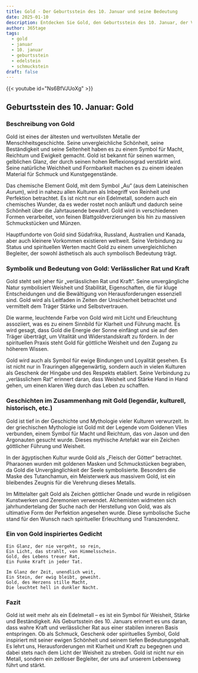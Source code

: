 ```yaml
---
title: Gold - Der Geburtsstein des 10. Januar und seine Bedeutung
date: 2025-01-10
description: Entdecken Sie Gold, den Geburtsstein des 10. Januar, der Verlässlicher Rat und Kraft symbolisiert. Seine Symbolik und Geschichte werden Sie inspirieren.
author: 365tage
tags:
  - gold
  - januar
  - 10. januar
  - geburtsstein
  - edelstein
  - schmuckstein
draft: false
---
```


{{< youtube id="Ns6BfVJUoXg" >}}

## Geburtsstein des 10. Januar: Gold

### Beschreibung von Gold

Gold ist eines der ältesten und wertvollsten Metalle der Menschheitsgeschichte. Seine unvergleichliche Schönheit, seine Beständigkeit und seine Seltenheit haben es zu einem Symbol für Macht, Reichtum und Ewigkeit gemacht. Gold ist bekannt für seinen warmen, gelblichen Glanz, der durch seinen hohen Reflexionsgrad verstärkt wird. Seine natürliche Weichheit und Formbarkeit machen es zu einem idealen Material für Schmuck und Kunstgegenstände.

Das chemische Element Gold, mit dem Symbol „Au“ (aus dem Lateinischen _Aurum_), wird in nahezu allen Kulturen als Inbegriff von Reinheit und Perfektion betrachtet. Es ist nicht nur ein Edelmetall, sondern auch ein chemisches Wunder, da es weder rostet noch anläuft und dadurch seine Schönheit über die Jahrtausende bewahrt. Gold wird in verschiedenen Formen verarbeitet, von feinen Blattgoldverzierungen bis hin zu massiven Schmuckstücken und Münzen.

Hauptfundorte von Gold sind Südafrika, Russland, Australien und Kanada, aber auch kleinere Vorkommen existieren weltweit. Seine Verbindung zu Status und spirituellen Werten macht Gold zu einem unvergleichlichen Begleiter, der sowohl ästhetisch als auch symbolisch Bedeutung trägt.

### Symbolik und Bedeutung von Gold: Verlässlicher Rat und Kraft

Gold steht seit jeher für „verlässlichen Rat und Kraft“. Seine unvergängliche Natur symbolisiert Weisheit und Stabilität, Eigenschaften, die für kluge Entscheidungen und die Bewältigung von Herausforderungen essenziell sind. Gold wird als Leitfaden in Zeiten der Unsicherheit betrachtet und vermittelt dem Träger Stärke und Selbstvertrauen.

Die warme, leuchtende Farbe von Gold wird mit Licht und Erleuchtung assoziiert, was es zu einem Sinnbild für Klarheit und Führung macht. Es wird gesagt, dass Gold die Energie der Sonne einfängt und sie auf den Träger überträgt, um Vitalität und Widerstandskraft zu fördern. In der spirituellen Praxis steht Gold für göttliche Weisheit und den Zugang zu höherem Wissen.

Gold wird auch als Symbol für ewige Bindungen und Loyalität gesehen. Es ist nicht nur in Trauringen allgegenwärtig, sondern auch in vielen Kulturen als Geschenk der Hingabe und des Respekts etabliert. Seine Verbindung zu „verlässlichem Rat“ erinnert daran, dass Weisheit und Stärke Hand in Hand gehen, um einen klaren Weg durch das Leben zu schaffen.

### Geschichten im Zusammenhang mit Gold (legendär, kulturell, historisch, etc.)

Gold ist tief in der Geschichte und Mythologie vieler Kulturen verwurzelt. In der griechischen Mythologie ist Gold mit der Legende vom Goldenen Vlies verbunden, einem Symbol für Macht und Reichtum, das von Jason und den Argonauten gesucht wurde. Dieses mythische Artefakt war ein Zeichen göttlicher Führung und Weisheit.

In der ägyptischen Kultur wurde Gold als „Fleisch der Götter“ betrachtet. Pharaonen wurden mit goldenen Masken und Schmuckstücken begraben, da Gold die Unvergänglichkeit der Seele symbolisierte. Besonders die Maske des Tutanchamun, ein Meisterwerk aus massivem Gold, ist ein bleibendes Zeugnis für die Verehrung dieses Metalls.

Im Mittelalter galt Gold als Zeichen göttlicher Gnade und wurde in religiösen Kunstwerken und Zeremonien verwendet. Alchemisten widmeten sich jahrhundertelang der Suche nach der Herstellung von Gold, was als ultimative Form der Perfektion angesehen wurde. Diese symbolische Suche stand für den Wunsch nach spiritueller Erleuchtung und Transzendenz.

### Ein von Gold inspiriertes Gedicht

```
Ein Glanz, der nie vergeht, so rein,  
Ein Licht, das strahlt, von Himmelsschein.  
Gold, des Lebens treuer Rat,  
Ein Funke Kraft in jeder Tat.  

Im Glanz der Zeit, unendlich weit,  
Ein Stein, der ewig bleibt, geweiht.  
Gold, des Herzens stille Macht,  
Die leuchtet hell in dunkler Nacht.  
```

### Fazit

Gold ist weit mehr als ein Edelmetall – es ist ein Symbol für Weisheit, Stärke und Beständigkeit. Als Geburtsstein des 10. Januars erinnert es uns daran, dass wahre Kraft und verlässlicher Rat aus einer stabilen inneren Basis entspringen. Ob als Schmuck, Geschenk oder spirituelles Symbol, Gold inspiriert mit seiner ewigen Schönheit und seinem tiefen Bedeutungsgehalt. Es lehrt uns, Herausforderungen mit Klarheit und Kraft zu begegnen und dabei stets nach dem Licht der Weisheit zu streben. Gold ist nicht nur ein Metall, sondern ein zeitloser Begleiter, der uns auf unserem Lebensweg führt und stärkt.